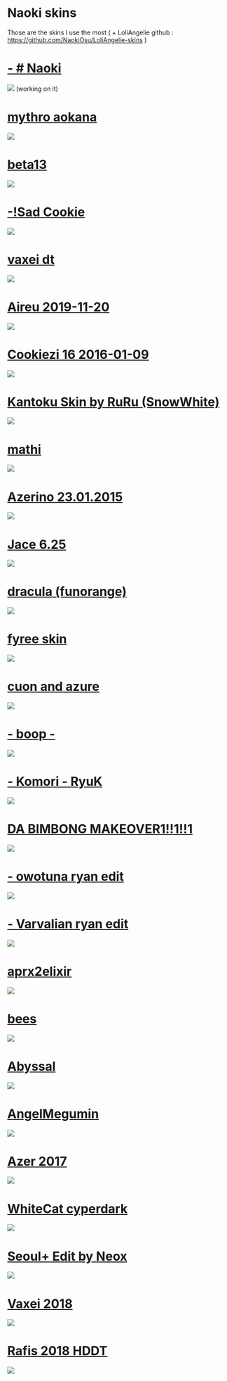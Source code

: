 # Naoki skins
Those are the skins I use the most ( + LoliAngelie github : https://github.com/NaokiOsu/LoliAngelie-skins )

# [- # Naoki](https://drive.google.com/file/d/1OpC39wCOuV0OFNbI83vVn-Fr3v16XcAG/view?usp=drivesdk)
![](https://i.imgur.com/rQip4qi.jpg)
(working on it)

# [mythro aokana](https://drive.google.com/file/d/1pHlEiHAe1S3dci1QxPdHpCPP4ONpjDxQ/view?usp=drivesdk)
![](https://i.imgur.com/LJL1h0m.jpeg)

# [beta13](https://www.mediafire.com/file/sf110gclev3j7yi/beta13.osk/file)
![](https://osu.gatari.pw/ss/S5QY4T8U.jpg)

# [-!Sad Cookie](https://www.mediafire.com/file/xsfsprduamckxf5/-_%21Sad_Cookie.osk/file)
![](https://osu.gatari.pw/ss/YI4HE7D0.jpg)

# [vaxei dt](https://joofixd.s-ul.eu/ouJZqGd1)
![](https://osu.ppy.sh/ss/13421907/707a)

# [Aireu 2019-11-20](https://circle-people.com/wp-content/Skins/Aireu%20(lain)/Aireu%202019-11-20.osk) 
![](https://i.imgur.com/ql0lrfY.png)

# [Cookiezi 16 2016-01-09](https://joofixd.s-ul.eu/br46LPGc)
![](https://osu.ppy.sh/ss/14823912/c19f)

# [Kantoku Skin by RuRu (SnowWhite)](https://joofixd.s-ul.eu/paFbrEnp)
![](https://osu.ppy.sh/ss/14126836/e5d4)

# [mathi](https://joofixd.s-ul.eu/K3clpIyf)
![](https://osu.ppy.sh/ss/14123677/bc84)

# [Azerino 23.01.2015](https://joofixd.s-ul.eu/PkcqdJBZ)
![](https://osu.ppy.sh/ss/14123675/ca52)

# [Jace 6.25](https://joofixd.s-ul.eu/z3fROJ0t)
![](https://osu.ppy.sh/ss/13484104/3041)

# [dracula (funorange)](https://joofixd.s-ul.eu/AViONqPI)
![](https://osu.ppy.sh/ss/13421944/da9d)

# [fyree skin](https://cdn.discordapp.com/attachments/644258437735251988/644259799852122122/fyree.osk)
![](https://osu.ppy.sh/ss/14454795/597f)

# [cuon and azure ](https://s.put.re/g3kfEP32.osk)
![](https://i.imgur.com/YOFKy1w.png)

# [- boop -](https://cdn.discordapp.com/attachments/427214130756452353/697696460267061319/boop.osk)
![](https://osu.ppy.sh/ss/14733957/6cce)

# [- Komori - RyuK](https://www.dropbox.com/s/7klqe06pjqgr4bg/Komori%20-%20Ryugumink%20Ryuk%27s%20Style%28Megumin%20-%20Eihi%29.osk?dl=0)
![](https://i.imgur.com/nJNFtax.png)

# [DA BIMBONG MAKEOVER1!!1!!1](https://mizaruyea.s-ul.eu/xZ6k2F0I)
![](https://osu.ppy.sh/ss/13404636/fee5)

# [- owotuna ryan edit](http://puu.sh/DBGjQ/d8afc09894.osk)
![](https://osu.ppy.sh/ss/13314129)

# [- Varvalian ryan edit](http://puu.sh/DBGEa/ff1e7599d5.osk)
![](https://osu.ppy.sh/ss/13317973)

# [aprx2elixir](https://mizaru.s-ul.eu/ZdkcXOxx)
![](https://osu.ppy.sh/ss/11775772)

# [bees](https://mizaru.s-ul.eu/TNinjFkw) 
![](https://osu.ppy.sh/ss/11775775)

# [Abyssal](https://puu.sh/ydIgE/4d1d75821d.osk)
![](https://osu.ppy.sh/ss/9518384)

# [AngelMegumin](http://puu.sh/vewnm/e8f482161b.osk) 
![](https://osu.ppy.sh/ss/7780238)

# [Azer 2017](http://puu.sh/tfwWo/9e0ce8337f.osk) 
![](https://osu.ppy.sh/ss/7008799)

# [WhiteCat cyperdark](https://www.dropbox.com/s/47obrwg9f8fgzyd/-%20%20%20%20%20%20%20%20%23%20WhiteCat%20%281.0%29%20%E3%80%8ECK%E3%80%8F%20%23-.osk?raw=1)
![](https://www.dropbox.com/s/rlmhoficpxr2twq/firefox_EwkVfOl4B8.png?raw=1)

# [Seoul+ Edit by Neox](http://puu.sh/wbUqh/f06e03e683.osk)
![](https://www.dropbox.com/s/od835o9oqiwhr9r/whitecatskin1.png?raw=1)

# [Vaxei 2018](https://circle-people.com/wp-content/Skins/Vaxei%20(Donkey%20Kong)/Vaxei%202018-12-09.osk)
![](https://www.dropbox.com/s/3j8je0t51xpttzh/whitecatskin2.png?raw=1)

# [Rafis 2018 HDDT](https://circle-people.com/wp-content/Skins/Rafis/Rafis%202018-03-26%20HDDT.osk)
![](https://www.dropbox.com/s/a1vl2z3wee08qk0/whitecatskin%20rafis.png?raw=1)

